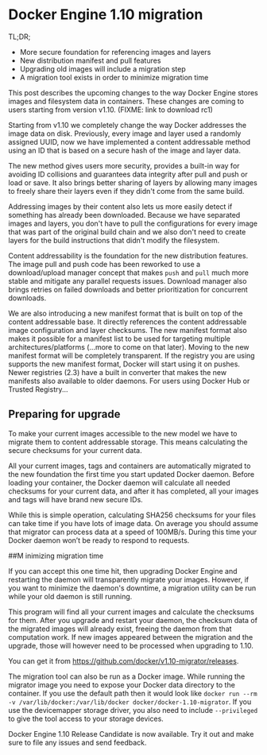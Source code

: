 # Docker Engine 1.10 migration

TL;DR;

- More secure foundation for referencing images and layers
- New distribution manifest and pull features
- Upgrading old images will include a migration step
- A migration tool exists in order to minimize migration time

This post describes the upcoming changes to the way Docker Engine stores images and filesystem data in containers. These changes are coming to users starting from version v1.10. (FIXME: link to download rc1)

Starting from v1.10 we completely change the way Docker  addresses the image data on disk. Previously, every image and layer used a randomly assigned UUID, now we have implemented a content addressable method using an ID that is based on a secure hash of the image and layer data.

The new method gives users more security, provides a built-in way for avoiding ID collisions and guarantees data integrity after pull and push or load or save. It also brings better sharing of layers by allowing many images to freely share their layers even if they didn't come from the same build.

Addressing images by their content also lets us more easily detect if something has already been downloaded. Because we have separated images and layers, you don't have to pull the configurations for every image that was part of the original build chain and we also don't need to create layers for the build instructions that didn't modify the filesystem.

Content addressability is the foundation for the new distribution features. The image pull and push code has been reworked to use a download/upload manager concept that makes `push` and `pull` much more stable and mitigate any parallel requests issues. Download manager also brings retries on failed downloads and better prioritization for concurrent downloads.

We are also introducing a new manifest format that is built on top of the content addressable base. It directly references the content addressable image configuration and layer checksums. The new manifest format also makes it possible for a manifest list to be used for targeting multiple architectures/platforms (...more to come on that later). Moving to the new manifest format will be completely transparent. If the registry you are using supports the new manifest format, Docker will start using it on pushes. Newer registries (2.3) have a built in converter that makes the new manifests also available to older daemons. For users using Docker Hub or Trusted Registry...

## Preparing for upgrade

To make your current images accessible to the new model we have to migrate them to content addressable storage. This means calculating the secure checksums for your current data.

All your current images, tags and containers are automatically migrated to the new foundation the first time you start updated Docker daemon. Before loading your container, the Docker daemon will calculate all needed checksums for your current data, and after it has completed, all your images and tags will have brand new secure IDs.

While this is simple operation, calculating SHA256 checksums for your files can take time if you have lots of image data. On average you should assume that migrator can process data at a speed of 100MB/s. During this time your Docker daemon won’t be ready to respond to requests.

##M inimizing migration time

If you can accept this one time hit, then upgrading Docker Engine and restarting the daemon will transparently migrate your images. However, if you want to minimize the daemon's downtime, a migration utility can be run while your old daemon is still running.

This program will find all your current images and calculate the checksums for them. After you upgrade and restart your daemon, the checksum data of the migrated images will already exist, freeing the daemon from that computation work. If new images appeared between the migration and the upgrade, those will however need to be processed when upgrading to 1.10.

You can get it from https://github.com/docker/v1.10-migrator/releases.

The migration tool can also be run as a Docker image. While running the migrator image you need to expose your Docker data directory to the container. If you use the default path then it would look like `docker run --rm -v /var/lib/docker:/var/lib/docker docker/docker-1.10-migrator`. If you use the devicemapper storage driver, you also need to include `--privileged` to give the tool access to your storage devices.

Docker Engine 1.10 Release Candidate is now available.  Try it out and make sure to file any issues and send feedback.
